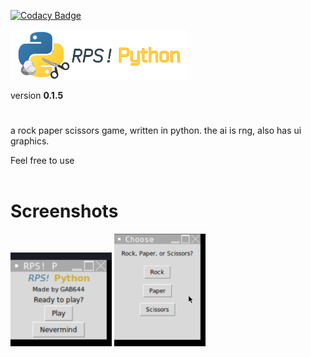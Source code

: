 
[![Codacy Badge](https://api.codacy.com/project/badge/Grade/ef334d9734664cdf956c48906e196d15)](https://app.codacy.com/gh/GAB644/RPS-Python?utm_source=github.com&utm_medium=referral&utm_content=GAB644/RPS-Python&utm_campaign=Badge_Grade)

<img src="LogoFull.png" height="80">
<p>version <b>0.1.5</b></p>
<h1></h1>

a rock paper scissors game, written in python.
the ai is rng, also has ui graphics.

Feel free to use
<br></br>
<h1>Screenshots</h1>
<img src="screenshots/1-ver0.1.5.jpg" alt="Main Menu window" weight="150" height="150">
<img src="screenshots/2.jpg" alt="Choosing window" weight="180" height="180">
